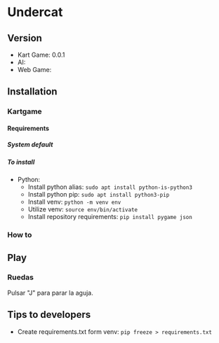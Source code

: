 # Undercat
## Version
*   Kart Game: 0.0.1
*   AI:
*   Web Game:
## Installation
### Kartgame
#### Requirements
##### System default
##### To install
* Python:
   *    Install python alias: ```sudo apt install python-is-python3```
   *    Install python pip: ```sudo apt install python3-pip```
   *    Install venv: ```python -m venv env```
   *    Utilize venv: ```source env/bin/activate```
   *    Install repository requirements: ``` pip install pygame json ```
### How to


## Play
### Ruedas <!-- TODO Cambiar estos nombres -->

Pulsar "J" para parar la aguja.

## Tips to developers
*    Create requirements.txt form venv: ```pip freeze > requirements.txt```